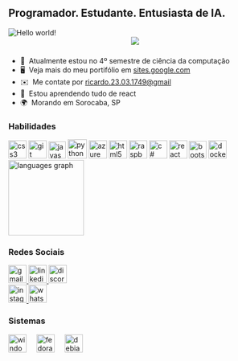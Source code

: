 Programador. Estudante. Entusiasta de IA.
------------------------------------

<img src="https://raw.githubusercontent.com/sagar-viradiya/sagar-viradiya/master/resources/banner.png" alt="Hello world!">

<div align="center">
  <img src="https://profile-counter.glitch.me/devAndreotti/count.svg?"  />
</div>

###
* 🚀  Atualmente estou no 4º semestre de ciência da computação
* 🖥️  Veja mais do meu portifólio em [sites.google.com](https://sites.google.com/view/ricardoag/home)
* ✉️  Me contate por [ricardo.23.03.1749@gmail](mailto:ricardo.23.03.1749@gmail.com)
* 🧠  Estou aprendendo tudo de react
* 🌍  Morando em Sorocaba, SP

### Habilidades
<div align="left">
  <img src="https://cdn.jsdelivr.net/gh/devicons/devicon/icons/css3/css3-original.svg" height="36" alt="css3" />
  <img src="https://cdn.jsdelivr.net/gh/devicons/devicon/icons/git/git-original.svg" height="36" alt="git" />
  <img src="https://cdn.jsdelivr.net/gh/devicons/devicon/icons/javascript/javascript-original.svg" height="34" alt="javascript" />
  <img src="https://cdn.jsdelivr.net/gh/devicons/devicon/icons/python/python-original.svg" height="38" alt="python" />
  <img src="https://cdn.jsdelivr.net/gh/devicons/devicon/icons/azure/azure-original.svg" height="36" alt="azure" />
  <img src="https://cdn.jsdelivr.net/gh/devicons/devicon/icons/html5/html5-original.svg" height="36" alt="html5" />
  <img src="https://cdn.jsdelivr.net/gh/devicons/devicon/icons/raspberrypi/raspberrypi-original.svg" height="36" alt="raspberrypi"  />
  <img src="https://cdn.jsdelivr.net/gh/devicons/devicon/icons/csharp/csharp-original.svg" height="36" alt="c#" />
  <img src="https://cdn.jsdelivr.net/gh/devicons/devicon/icons/react/react-original.svg" height="36" alt="react" />
  <img src="https://cdn.jsdelivr.net/gh/devicons/devicon/icons/bootstrap/bootstrap-original.svg" height="35" alt="bootstrap" />
  <img src="https://cdn.jsdelivr.net/gh/devicons/devicon/icons/docker/docker-original.svg" height="36" alt="docker" />
</div>

<div align="left">
  <img src="https://github-readme-stats.vercel.app/api/top-langs?username=devAndreotti&locale=pt-br&hide_title=true&layout=compact&card_width=320&langs_count=5&theme=cobalt&hide_border=true&order=2" height="150" alt="languages graph"  />
</div>

### Redes Sociais
<div align="left">
  <a href="mailto:ricardo.23.03.1749@gmail.com" target="_blank">
    <img src="https://img.shields.io/static/v1?message=Gmail&logo=gmail&label=&color=D14836&logoColor=white&labelColor=&style=for-the-badge" height="36" alt="gmail" />
  </a>
  <a href="https://www.linkedin.com/in/ricardo-andreotti-gonçalves-0b5785283" target="_blank">
    <img src="https://img.shields.io/static/v1?message=LinkedIn&logo=linkedin&label=&color=0077B5&logoColor=white&labelColor=&style=for-the-badge" height="36" alt="linkedin" />
  </a>
  <a href="https://discordapp.com/users/wantakame#1689" target="_blank">
    <img src="https://img.shields.io/static/v1?message=Discord&logo=discord&label=&color=7289DA&logoColor=white&labelColor=&style=for-the-badge" height="36" alt="discord" />
  </a>
  <br>
  <a href="https://www.instagram.com/yourprofile" target="_blank">
    <img src="https://img.shields.io/static/v1?message=Instagram&logo=instagram&label=&color=E4405F&logoColor=white&labelColor=&style=for-the-badge" height="36" alt="instagram" />
  </a>
  <a href="https://wa.me/5515981888676" target="_blank">
    <img src="https://img.shields.io/static/v1?message=Whatsapp&logo=whatsapp&label=&color=25D366&logoColor=white&labelColor=&style=for-the-badge" height="36" alt="whatsapp" />
  </a>
</div>

### Sistemas
<div align="left">
  <img src="https://cdn.jsdelivr.net/gh/devicons/devicon/icons/windows8/windows8-original.svg" height="36" alt="windows"  />
  <img width="12" />
  <img src="https://cdn.jsdelivr.net/gh/devicons/devicon/icons/fedora/fedora-original.svg" height="36" alt="fedora"  />
  <img width="12" />
  <img src="https://cdn.jsdelivr.net/gh/devicons/devicon/icons/debian/debian-original.svg" height="36" alt="debian"  />
  <img width="12" />
</div>
